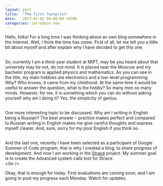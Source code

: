 ```yaml
---
layout: post
title:  "The first footprint"
date:   2017-07-02 00:00:00 +0300
categories: introduce new
---
```

Hello, folks! For a long time I was thinking about an own blog somewhere in the Internet.
Well, I think the time has come. First of all, let me tell you a little bit about myself
and after explain why I have decided to get this one. <br /><br />

So, currently I am a third-year student at MIPT, may be you heard about that university
may be not, do not mind. It is placed near the Moscow and my bachelor program is applied
physics and mathematics. As you can see in the title, my main hobbies are electronics and
a low-level programming. Why? Who knows, it came from my childhood. At the same time it would
be useful to answer the question, what is the hobby? So many men so many minds. However, for me,
it is something which you can do without asking yourself why am I doing it? Yes, the simplicity of genius. <br /><br />

One more interesting topic to be discussed. Why am I writing in English being a Russian?
The best answer – practice makes perfect and compared to Russian writing in English makes me give
careful thoughts and express myself clearer. And, sure, sorry for my poor English if you think so. <br /><br />

And the last one, recently I have been selected as a participant of Google Summer of Code program,
that is why I created a blog, to share progress of development. And now I am working in the [Strace][strace-link]
project. My summer goal is to create the Advanced system calls tool for Strace. <br /></br />

Okay, that is enough for today. First evaluations are coming soon, and I am going to post my
progress each Monday. Watch for updates.

[strace-link]: https://en.wikipedia.org/wiki/Strace
